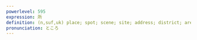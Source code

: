 ```yaml
---
powerlevel: 595
expression: 所
definition: (n,suf,uk) place; spot; scene; site; address; district; area; locality; one's house; point; part; space; room; whereupon; as a result; (after present form of a verb) about to; on the verge of; (P)
pronunciation: ところ
---
```

